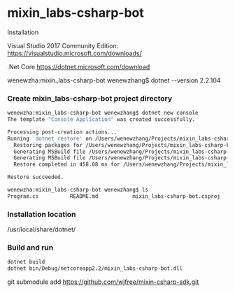 # mixin_labs-csharp-bot
Installation

Visual Studio 2017 Community Edition:
https://visualstudio.microsoft.com/downloads/

.Net Core
https://dotnet.microsoft.com/download


wenewzha:mixin_labs-csharp-bot wenewzhang$ dotnet --version
2.2.104

### Create mixin_labs-csharp-bot project directory
```bash
wenewzha:mixin_labs-csharp-bot wenewzhang$ dotnet new console
The template "Console Application" was created successfully.

Processing post-creation actions...
Running 'dotnet restore' on /Users/wenewzhang/Projects/mixin_labs-csharp-bot/mixin_labs-csharp-bot.csproj...
  Restoring packages for /Users/wenewzhang/Projects/mixin_labs-csharp-bot/mixin_labs-csharp-bot.csproj...
  Generating MSBuild file /Users/wenewzhang/Projects/mixin_labs-csharp-bot/obj/mixin_labs-csharp-bot.csproj.nuget.g.props.
  Generating MSBuild file /Users/wenewzhang/Projects/mixin_labs-csharp-bot/obj/mixin_labs-csharp-bot.csproj.nuget.g.targets.
  Restore completed in 458.08 ms for /Users/wenewzhang/Projects/mixin_labs-csharp-bot/mixin_labs-csharp-bot.csproj.

Restore succeeded.

wenewzha:mixin_labs-csharp-bot wenewzhang$ ls
Program.cs			README.md			mixin_labs-csharp-bot.csproj	obj
```
### Installation location
/usr/local/share/dotnet/

### Build and run
```bash
dotnet build
dotnet bin/Debug/netcoreapp2.2/mixin_labs-csharp-bot.dll
```
git submodule add https://github.com/wjfree/mixin-csharp-sdk.git
